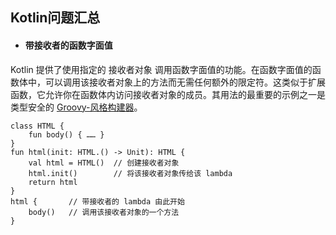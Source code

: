 ##  Kotlin问题汇总
- #### 带接收者的函数字面值
Kotlin 提供了使用指定的 接收者对象 调用函数字面值的功能。在函数字面值的函数体中，可以调用该接收者对象上的方法而无需任何额外的限定符。这类似于扩展函数，它允许你在函数体内访问接收者对象的成员。其用法的最重要的示例之一是类型安全的 [Groovy-风格构建器](https://www.jianshu.com/p/d74c6b86af5c)。
```
class HTML {
    fun body() { …… }
}
fun html(init: HTML.() -> Unit): HTML {
    val html = HTML()  // 创建接收者对象
    html.init()        // 将该接收者对象传给该 lambda
    return html
}
html {       // 带接收者的 lambda 由此开始
    body()   // 调用该接收者对象的一个方法
}
```
